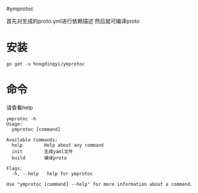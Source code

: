 #ymprotoc 

首先对生成的proto.yml进行依赖描述  然后就可编译proto

# 安装
```shell script
go get -u hongdingyi/ymprotoc
```

# 命令
请查看help

```shell script
ymprotoc -h
Usage:
  ymprotoc [command]

Available Commands:  
  help        Help about any command
  init        生成yaml文件
  build       编译proto

Flags:
  -h, --help   help for ymprotoc

Use "ymprotoc [command] --help" for more information about a command.
```


